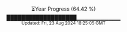 <p align="center">
⏳Year Progress (64.42 %) <br>
███████████████████▁▁▁▁▁▁▁▁▁▁▁ <br>
<sub>Updated: Fri, 23 Aug 2024 18:25:05 GMT</sub>
</p>

